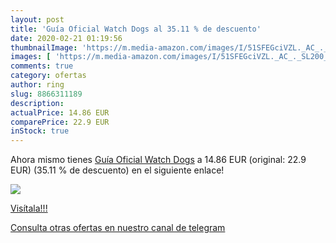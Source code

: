 ```yaml
---
layout: post
title: 'Guía Oficial Watch Dogs al 35.11 % de descuento'
date: 2020-02-21 01:19:56
thumbnailImage: 'https://m.media-amazon.com/images/I/51SFEGciVZL._AC_._SL200_.jpg'
images: [ 'https://m.media-amazon.com/images/I/51SFEGciVZL._AC_._SL200_.jpg' ]
comments: true
category: ofertas
author: ring
slug: 8866311189
description:
actualPrice: 14.86 EUR
comparePrice: 22.9 EUR
inStock: true
---
```


Ahora mismo tienes [Guía Oficial Watch Dogs](https://www.amazon.com/dp/8866311189/?tag=redken08-20) a 14.86 EUR (original: 22.9 EUR) (35.11 %  de descuento) en el siguiente enlace!

[![](https://m.media-amazon.com/images/I/51SFEGciVZL._AC_._SL200_.jpg)](https://www.amazon.com/dp/8866311189/?tag=redken08-20)

[Visítala!!!](https://www.amazon.com/dp/8866311189/?tag=redken08-20)

[Consulta otras ofertas en nuestro canal de telegram](https://t.me/s/ofertas25)
